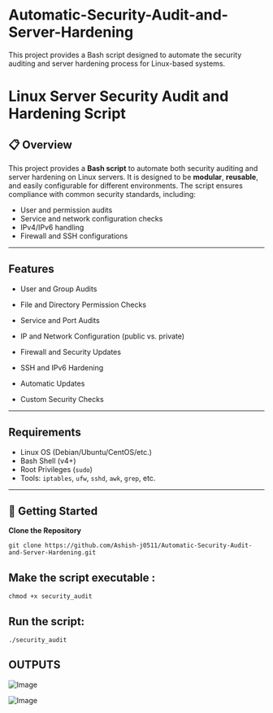 # Automatic-Security-Audit-and-Server-Hardening
This project provides a Bash script designed to automate the security auditing and server hardening process for Linux-based systems.
# Linux Server Security Audit and Hardening Script

## 📋 Overview

This project provides a **Bash script** to automate both security auditing and server hardening on Linux servers. It is designed to be **modular**, **reusable**, and easily configurable for different environments. The script ensures compliance with common security standards, including:

- User and permission audits
- Service and network configuration checks
- IPv4/IPv6 handling
- Firewall and SSH configurations

---

##  Features

- User and Group Audits
- File and Directory Permission Checks
- Service and Port Audits
- IP and Network Configuration (public vs. private)
- Firewall and Security Updates
- SSH and IPv6 Hardening

- Automatic Updates
- Custom Security Checks


---

##  Requirements

- Linux OS (Debian/Ubuntu/CentOS/etc.)
- Bash Shell (v4+)
- Root Privileges (`sudo`)
- Tools: `iptables`, `ufw`, `sshd`, `awk`, `grep`, etc.

---

## 🚀 Getting Started
**Clone the Repository**
```
git clone https://github.com/Ashish-j0511/Automatic-Security-Audit-and-Server-Hardening.git
```
## Make the script executable :
```
chmod +x security_audit
```
## Run the script:
```
./security_audit
```
## OUTPUTS
![Image](https://github.com/user-attachments/assets/a33c9725-2383-44f8-b118-c33b03af91bd)

![Image](https://github.com/user-attachments/assets/42344a8a-60b7-450a-9643-040fca770403) 
